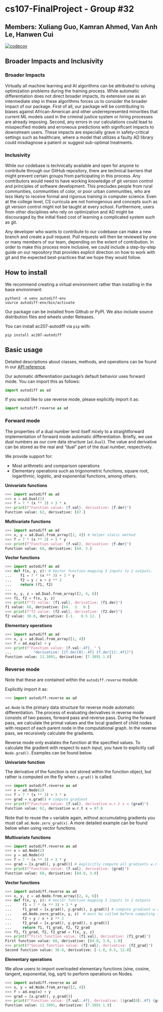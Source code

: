 # cs107-FinalProject - Group #32
## Members: Xuliang Guo, Kamran Ahmed, Van Anh Le, Hanwen Cui

[![codecov](https://codecov.io/gh/cs107-XKVH/cs107-FinalProject/branch/main/graph/badge.svg?token=SAQEVYPUXC)](https://codecov.io/gh/cs107-XKVH/cs107-FinalProject)

## Broader Impacts and Inclusivity

### Broader Impacts
Virtually all machine learning and AI algorithms can be attributed to solving optimization problems during the training process. While automatic differentiation does not direct broader impacts, its extensive use as an intermediate step in these algorithms forces us to consider the broader impact of our package. First of all, our package will be contributing to biases against African-American and other underrepresented minorities that current ML models used in the criminal justice system or hiring processes are already imposing. Second, any errors in our calculations could lead to misspecified models and erroneous predictions with significant impacts to downstream users. These impacts are especially grave in safety-critical settings such as healthcare, where a model that utilizes a faulty AD library could misdiagnose a patient or suggest sub-optimal treatments. 

### Inclusivity
While our codebase is technically available and open for anyone to contribute through our GitHub repository, there are technical barriers that might prevent certain groups from participating in this process. Any contributors would need to have working knowledge of git version control and principles of software development. This precludes people from rural communities, communities of color, or poor urban communities, who are less likely to receive formal and rigorous training in computer science. Even at the college level, CS curricula are not homogenous and concepts such as git version control might not be taught at every school. Furthermore, users from other disciplines who rely on optimization and AD might be discouraged by the initial fixed cost of learning a complicated system such as git.

Any developer who wants to contribute to our codebase can make a new branch and create a pull request. Pull requests will then be reviewed by one or many members of our team, depending on the extent of contribution. In order to make this process more inclusive, we could include a step-by-step guide on our repository that provides explicit direction on how to work with git and the expected best-practices that we hope they would follow.

## How to install
We recommend creating a virtual environment rather than installing in the base environment:
```
python3 -m venv autodiff-env
source autodiff-env/bin/activate
```

Our package can be installed from Github or PyPI. We also include source distribution files and wheels under Releases.

You can install ac207-autodiff via `pip` with:
```
pip install ac207-autodiff
```

## Basic usage
Detailed descriptions about classes, methods, and operations can be found in our [API reference](https://cs107-xkvh.github.io/).

Our automatic differentiation package’s default behavior uses forward mode. You can import this as follows:
```python
import autodiff as ad
```

If you would like to use reverse mode, please explicitly import it as:
```python
import autodiff.reverse as ad
```

### Forward mode
The properties of a dual number lend itself nicely to a straightforward implementation of forward mode automatic differentiation. Briefly, we use dual numbers as our core data structure (`ad.Dual`). The value and derivative can be stored as the real and “dual” part of the dual number, respectively.

We provide support for:
- Most arithmetic and comparison operations
- Elementary operations such as trigonometric functions, square root, logarithmic, logistic, and exponential functions, among others.

**Univariate functions**
```python
>>> import autodiff as ad
>>> x = ad.Dual(2)
>>> f = 7 * (x ** 3) + 3 * x
>>> print(f"Function value: {f.val}, derivative: {f.der}")
Function value: 62, derivative: [87.]
```

**Multivariate functions**
```python
>>> import autodiff as ad
>>> x, y = ad.Dual.from_array([2, 4]) # helper static method
>>> f = 7 * (x ** 3) + 3 * y
>>> print(f"Function value: {f.val}, derivative: {f.der}")
Function value: 68, derivative: [84. 3.]
```

**Vector functions**
```python
>>> import autodiff as ad
>>> def f(x, y, z): # Vector function mapping 3 inputs to 2 outputs.
...    f1 = 7 * (x ** 3) + 3 * y
...    f2 = y / x + z ** 2
...    return (f1, f2)
...
>>> x, y, z = ad.Dual.from_array([2, 4, 6])
>>> f1, f2 = f(x, y, z)
>>> print(f"f1 value: {f1.val}, derivative: {f1.der}")
f1 value: 68, derivative: [84.  3.  0.]
>>> print(f"f2 value: {f2.val}, derivative: {f2.der}")
f2 value: 38.0, derivative: [-1.   0.5 12. ]
```

**Elementary operations**
```python
>>> import autodiff as ad
>>> x, y = ad.Dual.from_array([2, 4])
>>> f = ad.exp(x) + y
>>> print(f"Function value: {f.val:.4f}, " \
... 		 "derivative: [{f.der[0]:.4f} {f.der[1]:.4f}]")
Function value: 11.3891, derivative: [7.3891 1.0]
```

### Reverse mode
Note that these are contained within the `autodiff.reverse` module. 

Explicitly import it as:
```python
>>> import autodiff.reverse as ad
```

`ad.Node` is the primary data structure for reverse mode automatic differentiation. The process of evaluating derivatives in reverse mode consists of two passes, forward pass and reverse pass. During the forward pass, we calculate the primal values and the local gradient of child nodes with respect of each parent node in the computational graph. In the reverse pass, we recursively calculate the gradients.

Reverse mode only evalates the function at the specified values. To calculate the gradient with respect to each input, you have to explicitly call `Node.grad()`. Examples can be found below.

**Univariate function**

The derivative of the function is not stored within the function object, but rather is computed on the fly when `x.grad()` is called.
```python
>>> import autodiff.reverse as ad
>>> x = ad.Node(2)
>>> f = 7 * (x ** 3) + 3 * x
>>> grad = x.grad() # compute gradient
>>> print(f"Function value: {f.val}, derivative w.r.t x = {grad}")
Function value: 62, derivative w.r.t x = 87.0
```

Note that to reuse the `x` variable again, without accumulating gradients you must call `ad.Node.zero_grad(x)`. A more detailed example can be found below when using vector functions.

**Multivariate functions**
```python
>>> import autodiff.reverse as ad
>>> x = ad.Node(2)
>>> y = ad.Node(4)
>>> f = 7 * (x ** 3) + 3 * y
>>> grad = [x.grad(), y.grad()] # explicitly compute all gradients w.r.t. x and y
>>> print(f"Function value: {f.val}, derivative: {grad}")
Function value: 68, derivative: [84.0, 3.0]
```

**Vector functions**
```python
>>> import autodiff.reverse as ad
>>> x, y, z = ad.Node.from_array([2, 4, 6])
>>> def f(x, y, z): # Vector function mapping 3 inputs to 2 outputs
...     f1 = 7 * (x ** 3) + 3 * y
...     f1_grad = [x.grad(), y.grad(), z.grad()] # compute gradient w.r.t. all inputs, before computing f2
...     ad.Node.zero_grad(x, y, z)  # must be called before computing f2, otherwise gradients will accumulate
...     f2 = y / x + z ** 2
...     f2_grad = [x.grad(), y.grad(), z.grad()]
...     return f1, f1_grad, f2, f2_grad
>>> f1, f1_grad, f2, f2_grad = f(x, y, z)
>>> print(f"First function value: {f1.val}, derivative: {f1_grad}")
First function value: 68, derivative: [84.0, 3.0, 1.0]
>>> print(f"Second function value: {f2.val}, derivative: {f2_grad}")
Second function value: 38.0, derivative: [-1.0, 0.5, 12.0]
```

**Elementary operations**

We allow users to import overloaded elementary functions (sine, cosine, tangent, exponential, log, sqrt) to perform operations on Nodes.
```python
>>> import autodiff.reverse as ad
>>> x, y = ad.Node.from_array([2, 4])
>>> f = ad.exp(x) + y
>>> grad = [x.grad(), y.grad()]
>>> print(f"Function value: {f.val:.4f}, derivative: [{grad[0]:.4f} {grad[1]:.4}]")
Function value: 11.3891, derivative: [7.3891 1.0]
```
